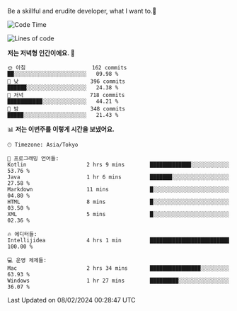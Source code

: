 Be a skillful and erudite developer, what I want to.👶

<!--START_SECTION:waka-->
![Code Time](http://img.shields.io/badge/Code%20Time-429%20hrs%2058%20mins-blue)

![Lines of code](https://img.shields.io/badge/%EC%A0%80%EB%8A%94%20%EC%97%AC%ED%83%9C%EA%B9%8C%EC%A7%80%20-756.5%20thousand%20%EC%A4%84%EC%9D%98%20%EC%BD%94%EB%93%9C%EB%A5%BC%20%EC%9E%91%EC%84%B1%ED%96%88%EC%96%B4%EC%9A%94.-blue)

**저는 저녁형 인간이에요. 🦉** 

```text
🌞 아침                     162 commits         ██░░░░░░░░░░░░░░░░░░░░░░░   09.98 % 
🌆 낮　                     396 commits         ██████░░░░░░░░░░░░░░░░░░░   24.38 % 
🌃 저녁                     718 commits         ███████████░░░░░░░░░░░░░░   44.21 % 
🌙 밤　                     348 commits         █████░░░░░░░░░░░░░░░░░░░░   21.43 % 
```


📊 **저는 이번주를 이렇게 시간을 보냈어요.** 

```text
🕑︎ Timezone: Asia/Tokyo

💬 프로그래밍 언어들: 
Kotlin                   2 hrs 9 mins        █████████████░░░░░░░░░░░░   53.76 % 
Java                     1 hr 6 mins         ███████░░░░░░░░░░░░░░░░░░   27.58 % 
Markdown                 11 mins             █░░░░░░░░░░░░░░░░░░░░░░░░   04.80 % 
HTML                     8 mins              █░░░░░░░░░░░░░░░░░░░░░░░░   03.50 % 
XML                      5 mins              █░░░░░░░░░░░░░░░░░░░░░░░░   02.36 % 

🔥 에디터들: 
Intellijidea             4 hrs 1 min         █████████████████████████   100.00 % 

💻 운영 체제들: 
Mac                      2 hrs 34 mins       ████████████████░░░░░░░░░   63.93 % 
Windows                  1 hr 27 mins        █████████░░░░░░░░░░░░░░░░   36.07 % 
```


 Last Updated on 08/02/2024 00:28:47 UTC
<!--END_SECTION:waka-->
